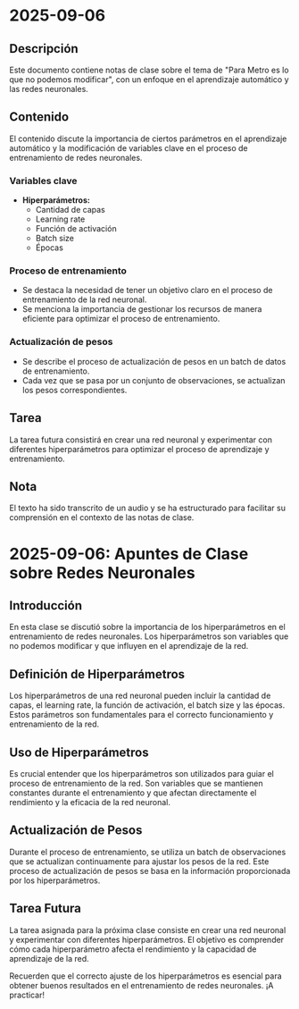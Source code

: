# 2025-09-06

## Descripción
Este documento contiene notas de clase sobre el tema de "Para Metro es lo que no podemos modificar", con un enfoque en el aprendizaje automático y las redes neuronales.

## Contenido
El contenido discute la importancia de ciertos parámetros en el aprendizaje automático y la modificación de variables clave en el proceso de entrenamiento de redes neuronales.

### Variables clave
- **Hiperparámetros:** 
    - Cantidad de capas
    - Learning rate
    - Función de activación
    - Batch size
    - Épocas

### Proceso de entrenamiento
- Se destaca la necesidad de tener un objetivo claro en el proceso de entrenamiento de la red neuronal.
- Se menciona la importancia de gestionar los recursos de manera eficiente para optimizar el proceso de entrenamiento.

### Actualización de pesos
- Se describe el proceso de actualización de pesos en un batch de datos de entrenamiento.
- Cada vez que se pasa por un conjunto de observaciones, se actualizan los pesos correspondientes.

## Tarea
La tarea futura consistirá en crear una red neuronal y experimentar con diferentes hiperparámetros para optimizar el proceso de aprendizaje y entrenamiento.

## Nota
El texto ha sido transcrito de un audio y se ha estructurado para facilitar su comprensión en el contexto de las notas de clase.
# 2025-09-06: Apuntes de Clase sobre Redes Neuronales

## Introducción
En esta clase se discutió sobre la importancia de los hiperparámetros en el entrenamiento de redes neuronales. Los hiperparámetros son variables que no podemos modificar y que influyen en el aprendizaje de la red.

## Definición de Hiperparámetros
Los hiperparámetros de una red neuronal pueden incluir la cantidad de capas, el learning rate, la función de activación, el batch size y las épocas. Estos parámetros son fundamentales para el correcto funcionamiento y entrenamiento de la red.

## Uso de Hiperparámetros
Es crucial entender que los hiperparámetros son utilizados para guiar el proceso de entrenamiento de la red. Son variables que se mantienen constantes durante el entrenamiento y que afectan directamente el rendimiento y la eficacia de la red neuronal.

## Actualización de Pesos
Durante el proceso de entrenamiento, se utiliza un batch de observaciones que se actualizan continuamente para ajustar los pesos de la red. Este proceso de actualización de pesos se basa en la información proporcionada por los hiperparámetros.

## Tarea Futura
La tarea asignada para la próxima clase consiste en crear una red neuronal y experimentar con diferentes hiperparámetros. El objetivo es comprender cómo cada hiperparámetro afecta el rendimiento y la capacidad de aprendizaje de la red.

Recuerden que el correcto ajuste de los hiperparámetros es esencial para obtener buenos resultados en el entrenamiento de redes neuronales. ¡A practicar!

